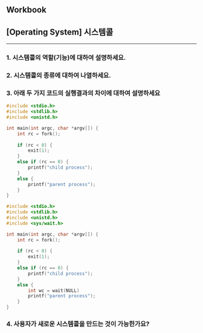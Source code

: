 ## Workbook
## [Operating System] 시스템콜
---
### 1. 시스템콜의 역할(기능)에 대하여 설명하세요.

  
  
### 2. 시스템콜의 종류에 대하여 나열하세요.



### 3. 아래 두 가지 코드의 실행결과의 차이에 대하여 설명하세요

```c
#include <stdio.h>
#include <stdlib.h>
#include <unistd.h>

int main(int argc, char *argv[]) {
    int rc = fork();
    
    if (rc < 0) {
        exit(1);
    }
    else if (rc == 0) {	
        printf("child process");
    }
    else {
        printf("parent process");
    }
}
```

```C
#include <stdio.h>
#include <stdlib.h>
#include <unistd.h>
#include <sys/wait.h>

int main(int argc, char *argv[]) {
    int rc = fork();
    
    if (rc < 0) {
        exit(1);
    }
    else if (rc == 0) {	
        printf("child process");
    }
    else {		
        int wc = wait(NULL)	
        printf("parent process");
    }
}
```



### 4. 사용자가 새로운 시스템콜을 만드는 것이 가능한가요?
